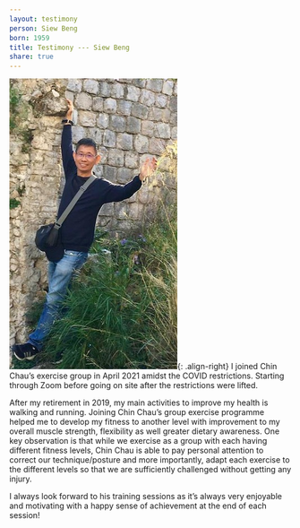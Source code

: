 ```yaml
---
layout: testimony
person: Siew Beng
born: 1959
title: Testimony --- Siew Beng
share: true
---
```

![Siew Beng](/assets/images/siewbeng.jpeg){: .align-right}
I joined Chin Chau’s exercise group in April 2021 amidst the COVID restrictions.
Starting through Zoom before going on site after the restrictions were lifted. 

After my retirement in 2019, my main activities to improve my health is walking and running.
Joining Chin Chau’s group exercise programme helped me to develop my fitness to another level
with improvement to my overall muscle strength,
flexibility as well greater dietary awareness.
One key observation is that while we exercise as a group with each having different fitness levels,
Chin Chau is able to pay personal attention to correct our technique/posture and more importantly,
adapt each exercise to the different levels so that we are sufficiently challenged without getting any injury. 

I always look forward to his training sessions as it’s always very enjoyable
and motivating with a happy sense of achievement at the end of each session!